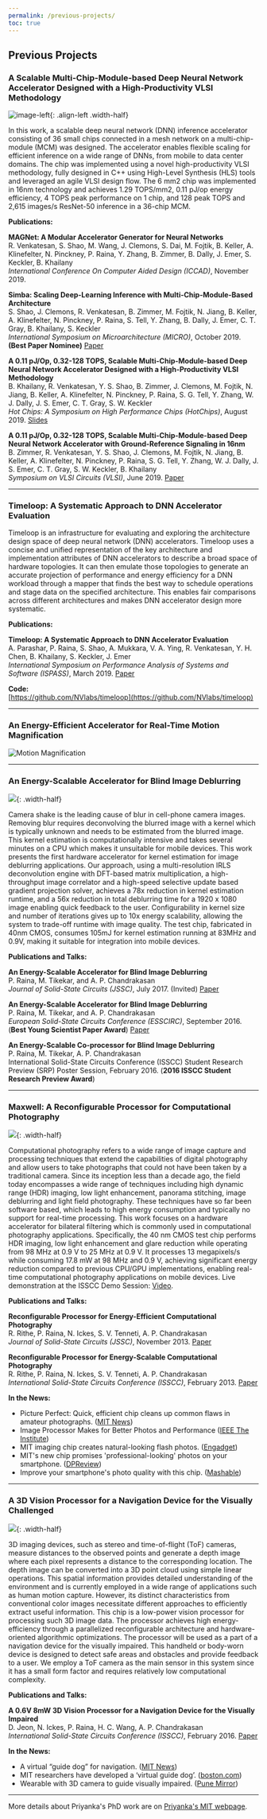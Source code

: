 ```yaml
---
permalink: /previous-projects/
toc: true
---
```

## Previous Projects

### A Scalable Multi-Chip-Module-based Deep Neural Network Accelerator Designed with a High-Productivity VLSI Methodology
![image-left](/assets/images/simba.png){: .align-left .width-half}

In this work, a scalable deep neural network (DNN) inference accelerator consisting of 36 small chips connected in a mesh network on a multi-chip-module (MCM) was designed. The accelerator enables flexible scaling for efficient inference on a wide range of DNNs, from mobile to data center domains. The chip was implemented using a novel high-productivity VLSI methodology, fully designed in C++ using High-Level Synthesis (HLS) tools and leveraged an agile VLSI design flow. The 6 mm2 chip was implemented in 16nm technology and achieves 1.29 TOPS/mm2, 0.11 pJ/op energy efficiency, 4 TOPS peak performance on 1 chip, and 128 peak TOPS and 2,615 images/s ResNet-50 inference in a 36-chip MCM.

**Publications:**

**MAGNet: A Modular Accelerator Generator for Neural Networks**  
R. Venkatesan, S. Shao, M. Wang, J. Clemons, S. Dai, M. Fojtik, B. Keller, A. Klinefelter, N. Pinckney, P. Raina, Y. Zhang, B. Zimmer, B. Dally, J. Emer, S. Keckler, B. Khailany  
*International Conference On Computer Aided Design (ICCAD)*, November 2019.

**Simba: Scaling Deep-Learning Inference with Multi-Chip-Module-Based Architecture**  
S. Shao, J. Clemons, R. Venkatesan, B. Zimmer, M. Fojtik, N. Jiang, B. Keller, A. Klinefelter, N. Pinckney, P. Raina, S. Tell, Y. Zhang, B. Dally, J. Emer, C. T. Gray, B. Khailany, S. Keckler  
*International Symposium on Microarchitecture (MICRO)*, October 2019. **(Best Paper Nominee)** [Paper](https://people.eecs.berkeley.edu/~ysshao/assets/papers/shao2019-micro.pdf)

**A 0.11 pJ/Op, 0.32-128 TOPS, Scalable Multi-Chip-Module-based Deep Neural Network Accelerator Designed with a High-Productivity VLSI Methodology**  
B. Khailany, R. Venkatesan, Y. S. Shao, B. Zimmer, J. Clemons, M. Fojtik, N. Jiang, B. Keller, A. Klinefelter, N. Pinckney, P. Raina, S. G. Tell, Y. Zhang, W. J. Dally, J. S. Emer, C. T. Gray, S. W. Keckler  
*Hot Chips: A Symposium on High Performance Chips (HotChips)*, August 2019. [Slides](https://people.eecs.berkeley.edu/~ysshao/assets/papers/venkatesan2019-hotchips.pdf)

**A 0.11 pJ/Op, 0.32-128 TOPS, Scalable Multi-Chip-Module-based Deep Neural Network Accelerator with Ground-Reference Signaling in 16nm**  
B. Zimmer, R. Venkatesan, Y. S. Shao, J. Clemons, M. Fojtik, N. Jiang, B. Keller, A. Klinefelter, N. Pinckney, P. Raina, S. G. Tell, Y. Zhang, W. J. Dally, J. S. Emer, C. T. Gray, S. W. Keckler, B. Khailany  
*Symposium on VLSI Circuits (VLSI)*, June 2019. [Paper](https://ieeexplore.ieee.org/document/8778056)

* * *

### Timeloop: A Systematic Approach to DNN Accelerator Evaluation

Timeloop is an infrastructure for evaluating and exploring the architecture design space of deep neural network (DNN) accelerators. Timeloop uses a concise and unified representation of the key architecture and implementation attributes of DNN accelerators to describe a broad space of hardware topologies. It can then emulate those topologies to generate an accurate projection of performance and energy efficiency for a DNN workload through a mapper that finds the best way to schedule operations and stage data on the specified architecture. This enables fair comparisons across different architectures and makes DNN accelerator design more systematic. 

**Publications:**

**Timeloop: A Systematic Approach to DNN Accelerator Evaluation**  
A. Parashar, P. Raina, S. Shao, A. Mukkara, V. A. Ying, R. Venkatesan, Y. H. Chen, B. Khailany, S. Keckler, J. Emer  
*International Symposium on Performance Analysis of Systems and Software (ISPASS)*, March 2019. [Paper](https://ieeexplore.ieee.org/document/8695666)

**Code:**  
[https://github.com/NVlabs/timeloop](https://github.com/NVlabs/timeloop)

* * * 

### An Energy-Efficient Accelerator for Real-Time Motion Magnification

![Motion Magnification](img/motion.png)

* * * 

### An Energy-Scalable Accelerator for Blind Image Deblurring

![](/assets/images/deblur_chip.jpg){: .width-half}

Camera shake is the leading cause of blur in cell-phone camera images. Removing blur requires deconvolving the blurred image with a kernel which is typically unknown and needs to be estimated from the blurred image. This kernel estimation is computationally intensive and takes several minutes on a CPU which makes it unsuitable for mobile devices. This work presents the first hardware accelerator for kernel estimation for image deblurring applications. Our approach, using a multi-resolution IRLS deconvolution engine with DFT-based matrix multiplication, a high-throughput image correlator and a high-speed selective update based gradient projection solver, achieves a 78x reduction in kernel estimation runtime, and a 56x reduction in total deblurring time for a 1920 x 1080 image enabling quick feedback to the user. Configurability in kernel size and number of iterations gives up to 10x energy scalability, allowing the system to trade-off runtime with image quality. The test chip, fabricated in 40nm CMOS, consumes 105mJ for kernel estimation running at 83MHz and 0.9V, making it suitable for integration into mobile devices.

**Publications and Talks:**

**An Energy-Scalable Accelerator for Blind Image Deblurring**  
P. Raina, M. Tikekar, and A. P. Chandrakasan  
*Journal of Solid-State Circuits (JSSC)*, July 2017. (Invited) [Paper](https://ieeexplore.ieee.org/document/7891902)

**An Energy-Scalable Accelerator for Blind Image Deblurring**  
P. Raina, M. Tikekar, and A. P. Chandrakasan  
*European Solid-State Circuits Conference (ESSCIRC)*, September 2016. (**Best Young Scientist Paper Award**) [Paper](https://ieeexplore.ieee.org/document/7598255)

**An Energy-Scalable Co-processor for Blind Image Deblurring**  
P. Raina, M. Tikekar, A. P. Chandrakasan  
International Solid-State Circuits Conference (ISSCC) Student Research Preview (SRP) Poster Session, February 2016. (**2016 ISSCC Student Research Preview Award**)

* * *

### Maxwell: A Reconfigurable Processor for Computational Photography

![](/assets/images/hdr_chip.png){: .width-half}

Computational photography refers to a wide range of image capture and processing techniques that extend the capabilities of digital photography and allow users to take photographs that could not have been taken by a traditional camera. Since its inception less than a decade ago, the field today encompasses a wide range of techniques including high dynamic range (HDR) imaging, low light enhancement, panorama stitching, image deblurring and light field photography. These techniques have so far been software based, which leads to high energy consumption and typically no support for real-time processing. This work focuses on a hardware accelerator for bilateral filtering which is commonly used in computational photography applications. Specifically, the 40 nm CMOS test chip performs HDR imaging, low light enhancement and glare reduction while operating from 98 MHz at 0.9 V to 25 MHz at 0.9 V. It processes 13 megapixels/s while consuming 17.8 mW at 98 MHz and 0.9 V, achieving significant energy reduction compared to previous CPU/GPU implementations, enabling real-time computational photography applications on mobile devices. Live demonstration at the ISSCC Demo Session: [Video](http://player.vimeo.com/video/70417371).

**Publications and Talks:**

**Reconfigurable Processor for Energy-Efficient Computational Photography**  
R. Rithe, P. Raina, N. Ickes, S. V. Tenneti, A. P. Chandrakasan  
*Journal of Solid-State Circuits (JSSC)*, November 2013. [Paper](http://ieeexplore.ieee.org/xpls/abs_all.jsp?arnumber=6623206)

**Reconfigurable Processor for Energy-Scalable Computational Photography**  
R. Rithe, P. Raina, N. Ickes, S. V. Tenneti, A. P. Chandrakasan  
*International Solid-State Circuits Conference (ISSCC)*, February 2013. [Paper](http://ieeexplore.ieee.org/xpls/abs_all.jsp?arnumber=6487683)

**In the News:**

* Picture Perfect: Quick, efficient chip cleans up common flaws in amateur photographs. ([MIT News](http://web.mit.edu/newsoffice/2013/computational-photography-chip-0219.html))
* Image Processor Makes for Better Photos and Performance ([IEEE The Institute](http://theinstitute.ieee.org/technology-focus/technology-topic/image-processor-makes-for-better-photos-and-performance))
* MIT imaging chip creates natural-looking flash photos. ([Engadget](http://www.engadget.com/2013/02/21/mit-imaging-chip-blends-shots-with-and-without-flash/))
* MIT's new chip promises 'professional-looking' photos on your smartphone. ([DPReview](http://connect.dpreview.com/post/2110851336/mit-photo-chip-smartphone-photos))
* Improve your smartphone's photo quality with this chip. ([Mashable](http://mashable.com/2013/02/21/photo-chip/))

* * * 

### A 3D Vision Processor for a Navigation Device for the Visually Challenged

![](/assets/images/vision_chip.jpg){: .width-half}

3D imaging devices, such as stereo and time-of-flight (ToF) cameras, measure distances to the observed points and generate a depth image where each pixel represents a distance to the corresponding location. The depth image can be converted into a 3D point cloud using simple linear operations. This spatial information provides detailed understanding of the environment and is currently employed in a wide range of applications such as human motion capture. However, its distinct characteristics from conventional color images necessitate different approaches to efficiently extract useful information. This chip is a low-power vision processor for processing such 3D image data. The processor achieves high energy-efficiency through a parallelized reconfigurable architecture and hardware-oriented algorithmic optimizations. The processor will be used as a part of a navigation device for the visually impaired. This handheld or body-worn device is designed to detect safe areas and obstacles and provide feedback to a user. We employ a ToF camera as the main sensor in this system since it has a small form factor and requires relatively low computational complexity.

**Publications and Talks:**

**A 0.6V 8mW 3D Vision Processor for a Navigation Device for the Visually Impaired**  
D. Jeon, N. Ickes, P. Raina, H. C. Wang, A. P. Chandrakasan  
*International Solid-State Circuits Conference (ISSCC)*, February 2016. [Paper](http://ieeexplore.ieee.org/xpls/abs_all.jsp?arnumber=7418084)

**In the News:**

* A virtual “guide dog” for navigation. ([MIT News](http://news.mit.edu/2016/virtual-guide-dog-wearable-device-0202#.VrHZj9k0f5g))
* MIT researchers have developed a ‘virtual guide dog’. ([boston.com](https://www.boston.com/news/local-news/2016/02/03/mit-researchers-have-developed-a-virtual-guide-dog))
* Wearable with 3D camera to guide visually impaired. ([Pune Mirror](http://www.punemirror.in/others/scitech/Wearable-with-3D-camera-to-guide-visually-impaired/articleshow/50855649.cms))

* * *

More details about Priyanka's PhD work are on [Priyanka's MIT webpage](http://web.mit.edu/~praina/www/index.html).
